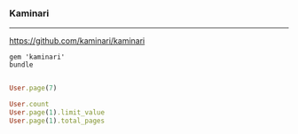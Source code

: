 ### Kaminari
---

https://github.com/kaminari/kaminari

```
gem 'kaminari'
bundle


```

```ruby
User.page(7)

User.count
User.page(1).limit_value
User.page(1).total_pages


```

```
```

